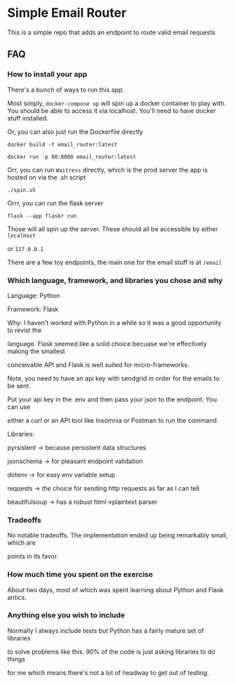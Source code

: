 # Simple Email Router

This is a simple repo that adds an endpoint to route valid email requests

## FAQ

### How to install your app

There's a bunch of ways to run this app.

Most simply, `docker-compose up` will spin up a docker container to play with. You should be able to access it via localhost. You'll need to have docker stuff installed.

Or, you can also just run the Dockerfile directly

`docker build -t email_router:latest`

`docker run -p 80:8080 email_router:latest`

Orr, you can run `Waitress` directly, which is the prod server the app is hosted on via the .sh script

`./spin.sh`

Orrr, you can run the flask server

`flask --app flaskr run`

Those will all spin up the server. These should all be accessible by either `localhost`

or `127.0.0.1`

There are a few toy endpoints, the main one for the email stuff is at `/email`

### Which language, framework, and libraries you chose and why

Language: Python

Framework: Flask

Why: I haven't worked with Python in a while so it was a good opportunity to revist the

language. Flask seemed like a solid choice becuase we're effectively making the smallest

conceivable API and Flask is well suited for micro-frameworks.

Note, you need to have an api key with sendgrid in order for the emails to be sent.

Put your api key in the .env and then pass your json to the endpoint. You can use

either a curl or an API tool like Insomnia or Postman to run the command.

Libraries:

 pyrsistent -> because persistent data structures

 jsonschema -> for pleasant endpoint validation

 dotenv -> for easy env variable setup

 requests -> *the* choice for sending http requests as far as I can tell

 beautifulsoup -> has a robust html->plaintext parser


### Tradeoffs

No notable tradeoffs. The implementation ended up being remarkably small, which are

points in its favor.

### How much time you spent on the exercise

About two days, most of which was spent learning about Python and Flask antics.

### Anything else you wish to include

Normally I always include tests but Python has a fairly mature set of libraries

to solve problems like this. 90% of the code is just asking libraries to do things

for me which means there's not a lot of headway to get out of testing.
